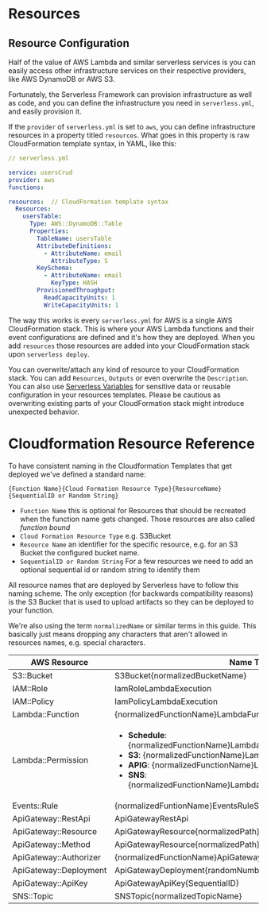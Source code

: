 <!--
title: Resources
menuText: Resources
description: Managing infrastructure resources on AWS to use with your Functions
layout: Doc
-->

# Resources

## Resource Configuration

Half of the value of AWS Lambda and similar serverless services is you can easily access other infrastructure services on their respective providers, like AWS DynamoDB or AWS S3.

Fortunately, the Serverless Framework can provision infrastructure as well as code, and you can define the infrastructure you need in `serverless.yml`, and easily provision it.

If the `provider` of `serverless.yml` is set to `aws`, you can define infrastructure resources in a property titled `resources`.  What goes in this property is raw CloudFormation template syntax, in YAML, like this:

```yml
// serverless.yml

service: usersCrud
provider: aws
functions:

resources:  // CloudFormation template syntax
  Resources:
    usersTable:
      Type: AWS::DynamoDB::Table
      Properties:
        TableName: usersTable
        AttributeDefinitions:
          - AttributeName: email
            AttributeType: S
        KeySchema:
          - AttributeName: email
            KeyType: HASH
        ProvisionedThroughput:
          ReadCapacityUnits: 1
          WriteCapacityUnits: 1
```

The way this works is every `serverless.yml` for AWS is a single AWS CloudFormation stack.  This is where your AWS Lambda functions and their event configurations are defined and it's how they are deployed.  When you add `resources` those resources are added into your CloudFormation stack upon `serverless deploy`.

You can overwrite/attach any kind of resource to your CloudFormation stack. You can add `Resources`, `Outputs` or even overwrite the `Description`. You can also use [Serverless Variables](./08-serverless-variables.md) for sensitive data or reusable configuration in your resources templates.  Please be cautious as overwriting existing parts of your CloudFormation stack might introduce unexpected behavior.

<!--
title: Serverless Cloudformation Resource naming Reference
menuText: Cloudformation Resource Reference
layout: Doc
-->

# Cloudformation Resource Reference

To have consistent naming in the Cloudformation Templates that get deployed we've defined a standard name:

`{Function Name}{Cloud Formation Resource Type}{ResourceName}{SequentialID or Random String}`

* `Function Name` this is optional for Resources that should be recreated when the function name gets changed. Those resources are also called *function bound*
* `Cloud Formation Resource Type` e.g. S3Bucket
* `Resource Name` an identifier for the specific resource, e.g. for an S3 Bucket the configured bucket name.
* `SequentialID or Random String` For a few resources we need to add an optional sequential id or random string to identify them

All resource names that are deployed by Serverless have to follow this naming scheme. The only exception (for backwards compatibility reasons) is the S3 Bucket that is used to upload artifacts so they can be deployed to your function.

We're also using the term `normalizedName` or similar terms in this guide. This basically just means dropping any characters that aren't allowed in resources names, e.g. special characters.

| AWS Resource          |  Name Template                                          | Example                       |
|---                    |---                                                      | ---                           |
| S3::Bucket            | S3Bucket{normalizedBucketName}                          | S3BucketMybucket              |
|IAM::Role              | IamRoleLambdaExecution                                  | IamRoleLambdaExecution        |
|IAM::Policy            | IamPolicyLambdaExecution                                | IamPolicyLambdaExecution      |
|Lambda::Function       | {normalizedFunctionName}LambdaFunction                  | HelloLambdaFunction           |
|Lambda::Permission     | <ul><li>**Schedule**: {normalizedFunctionName}LambdaPermissionEventsRuleSchedule{index} </li><li>**S3**: {normalizedFunctionName}LambdaPermissionS3</li><li>**APIG**: {normalizedFunctionName}LambdaPermissionApiGateway</li><li>**SNS**: {normalizedFunctionName}LambdaPermission{normalizedTopicName}</li> | <ul><li>**Schedule**: HelloLambdaPermissionEventsRuleSchedule1 </li><li>**S3**: HelloLambdaPermissionS3</li><li>**APIG**: HelloLambdaPermissionApiGateway</li><li>**SNS**: HelloLambdaPermissionSometopic</li> |
|Events::Rule           | {normalizedFuntionName}EventsRuleSchedule{SequentialID} | HelloEventsRuleSchedule1      |
|ApiGateway::RestApi    | ApiGatewayRestApi                                       | ApiGatewayRestApi             |
|ApiGateway::Resource   | ApiGatewayResource{normalizedPath}                      | ApiGatewayResourceUsers       |
|ApiGateway::Method     | ApiGatewayResource{normalizedPath}{normalizedMethod}    | ApiGatewayResourceUsersGet    |
|ApiGateway::Authorizer | {normalizedFunctionName}ApiGatewayAuthorizer            | HelloApiGatewayAuthorizer     |
|ApiGateway::Deployment | ApiGatewayDeployment{randomNumber}                      | ApiGatewayDeployment12356789  |
|ApiGateway::ApiKey     | ApiGatewayApiKey{SequentialID}                          | ApiGatewayApiKey1             |
|SNS::Topic             | SNSTopic{normalizedTopicName}                           | SNSTopicSometopic             |
